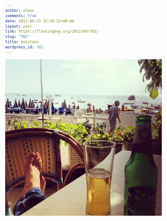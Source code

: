 ```yaml
---
author: shawn
comments: true
date: 2012-09-23 15:38:52+00:00
layout: post
link: https://floatingboy.org/2012/09/762/
slug: "762"
title: positano
wordpress_id: 762
---
```


![](/assets/media/2012/09/5e7904a0064911e29c6822000a1e8b95_7.jpg)
